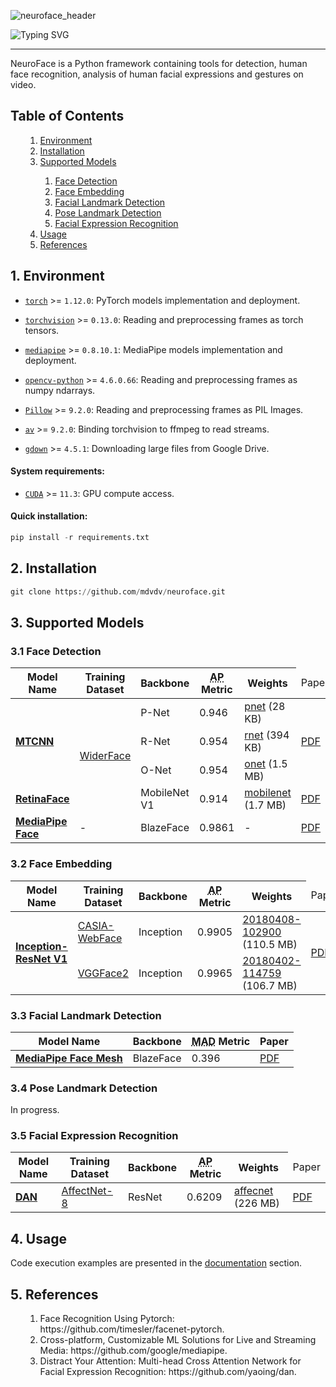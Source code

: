 ![neuroface_header](https://user-images.githubusercontent.com/83948828/178101505-a6654269-c692-41f1-b508-9ff51068fd3f.jpg)

![Typing SVG](https://readme-typing-svg.herokuapp.com?size=100&color=BBBBBB&center=true&vCenter=true&width=1875&height=100&lines=NeuroFace)

---

NeuroFace is a Python framework containing tools for detection, human face recognition, analysis of human facial expressions and gestures on video.

<a name='000'></a>
<h2>Table of Contents</h2>

<ul>
    <ol type='1'>
        <li><a href='#001'>Environment</a></li>
        <li><a href='#002'>Installation</a></li>
        <li><a href='#003'>Supported Models</a></li>
        <ol>
            <li><a href='#031'>Face Detection</a></li>
            <li><a href='#032'>Face Embedding</a></li>
            <li><a href='#033'>Facial Landmark Detection</a></li>
            <li><a href='#034'>Pose Landmark Detection</a></li>
            <li><a href='#035'>Facial Expression Recognition</a></li>
        </ol>
        <li><a href='#004'>Usage</a></li>
        <li><a href='#005'>References</a></li>
    </ol>
</ul>

<a name='001'></a>
<h2>1. Environment</h2>

- [`torch`](https://github.com/pytorch/pytorch) >= `1.12.0`: PyTorch models implementation and deployment.

- [`torchvision`](https://github.com/pytorch/vision) >= `0.13.0`: Reading and preprocessing frames as torch tensors.

- [`mediapipe`](https://github.com/google/mediapipe) >= `0.8.10.1`: MediaPipe models implementation and deployment.

- [`opencv-python`](https://github.com/opencv/opencv-python) >= `4.6.0.66`: Reading and preprocessing frames as numpy ndarrays.

- [`Pillow`](https://github.com/python-pillow/Pillow) >= `9.2.0`: Reading and preprocessing frames as PIL Images.

- [`av`](https://github.com/PyAV-Org/PyAV) >= `9.2.0`: Binding torchvision to ffmpeg to read streams.

- [`gdown`](https://github.com/wkentaro/gdown) >= `4.5.1`: Downloading large files from Google Drive.

<h4>System requirements:</h4>

- [`CUDA`](https://developer.nvidia.com/cuda-downloads) >= `11.3`: GPU compute access.

<h4>Quick installation:</h4>

```python
pip install -r requirements.txt
```

<a name='002'></a>
<h2>2. Installation</h2>

```python
git clone https://github.com/mdvdv/neuroface.git
```

<a name='003'></a>
<h2>3. Supported Models</h2>

<a name='031'></a>
<h3>3.1 Face Detection</h3>

<table>
  <thead>
    <tr>
      <th>Model Name</th>
      <th>Training Dataset</th>
      <th>Backbone</th>
      <th><abbr title='Average Precision'>AP</abbr> Metric</th>
      <th>Weights</th>
      <td>Paper</td>
    </tr>
  </thead>
  <tbody>
    <tr>
      <td rowspan='3'><b><a href='https://github.com/mdvdv/neuroface/blob/main/neuroface/face/detection/mtcnn.py'>MTCNN</a></b></td>
      <td rowspan='4'><a href='https://arxiv.org/pdf/1511.06523v1.pdf'>WiderFace</a></td>
      <td>P-Net</td>
      <td>0.946</td>
      <td><a href='https://drive.google.com/uc?export=view&id=11il5MJc7VRdpiU_HdstX9Gczdxdb_0M8'>pnet</a> (28 KB)</td>
      <td rowspan='3'><a href='https://kpzhang93.github.io/MTCNN_face_detection_alignment/paper/spl.pdf'>PDF</a></td>
    </tr>
    <tr>
      <td>R-Net</td>
      <td>0.954</td>
      <td><a href='https://drive.google.com/uc?export=view&id=1ykKHaW6or-bWSgCGXJYV3F2B9vU6U3aM'>rnet</a> (394 KB)</td>
    </tr>
    <tr>
      <td>O-Net</td>
      <td>0.954</td>
      <td><a href='https://drive.google.com/uc?export=view&id=1NDE8q3O741FW960GDxBnuSkPJS3mugfh'>onet</a> (1.5 MB)</td>
    </tr>
    <tr>
      <td><b><a href='https://github.com/mdvdv/neuroface/blob/main/neuroface/face/detection/retinaface.py'>RetinaFace</a></b></td>
      <td>MobileNet V1</td>
      <td>0.914</td>
      <td><a href='https://drive.google.com/uc?export=view&id=1-AxXlAFoE5KHBy3ugoi3oi9r-X1hYK_B'>mobilenet</a> (1.7 MB)</td>
      <td><a href='https://arxiv.org/pdf/1905.00641'>PDF</a></td>
    </tr>
    <tr>
      <td><b><a href='https://github.com/mdvdv/neuroface/blob/main/neuroface/face/detection/mediapipe_face.py'>MediaPipe Face</a></b></td>
      <td>-</td>
      <td>BlazeFace</td>
      <td>0.9861</td>
      <td>-</td>
      <td><a href='https://arxiv.org/pdf/1907.05047'>PDF</a></td>
    </tr>
  </tbody>
</table>

<a name='032'></a>
<h3>3.2 Face Embedding</h3>

<table>
  <thead>
    <tr>
      <th>Model Name</th>
      <th>Training Dataset</th>
      <th>Backbone</th>
      <th><abbr title='Average Precision'>AP</abbr> Metric</th>
      <th>Weights</th>
      <td>Paper</td>
    </tr>
  </thead>
  <tbody>
    <tr>
      <td rowspan='2'><b><a href='https://github.com/mdvdv/neuroface/blob/main/neuroface/face/comparison/inception_resnet_v1.py'>Inception-ResNet V1</a></b></td>
      <td><a href='https://arxiv.org/pdf/1411.7923'>CASIA-WebFace</a></td>
      <td>Inception</td>
      <td>0.9905</td>
      <td><a href='https://drive.google.com/uc?export=view&id=1rgLytxUaOUrtjpxCl-mQFGYdUfSWgQCo'>20180408-102900</a> (110.5 MB)</td>
      <td rowspan='2'><a href='https://arxiv.org/pdf/1503.03832.pdf'>PDF</a></td>
    </tr>
    <tr>
      <td><a href='http://www.robots.ox.ac.uk/~vgg/publications/2018/Cao18/cao18.pdf'>VGGFace2</a></td>
      <td>Inception</td>
      <td>0.9965</td>
      <td><a href='https://drive.google.com/uc?export=view&id=1P4OqfwcUXXuycmow_Fb8EXqQk5E7-H5E'>20180402-114759</a> (106.7 MB)</td>
    </tr>
  </tbody>
</table>

<a name='033'></a>
<h3>3.3 Facial Landmark Detection</h3>

<table>
  <thead>
    <tr>
      <th>Model Name</th>
      <th>Backbone</th>
      <th><abbr title='Mean Absolute Distance'>MAD</abbr> Metric</th>
      <th>Paper</th>
    </tr>
  </thead>
  <tbody>
    <tr>
      <td><b><a href='https://github.com/mdvdv/neuroface/blob/main/neuroface/landmarks/face_mesh.py'>MediaPipe Face Mesh</a></b></td>
      <td>BlazeFace</td>
      <td>0.396</td>
      <td><a href='https://arxiv.org/pdf/1907.06724'>PDF</a></td>
    </tr>
  </tbody>
</table>

<a name='034'></a>
<h3>3.4 Pose Landmark Detection</h3>

In progress.

<a name='035'></a>
<h3>3.5 Facial Expression Recognition</h3>

<table>
  <thead>
    <tr>
      <th>Model Name</th>
      <th>Training Dataset</th>
      <th>Backbone</th>
      <th><abbr title='Average Precision'>AP</abbr> Metric</th>
      <th>Weights</th>
      <td>Paper</td>
    </tr>
  </thead>
  <tbody>
    <tr>
      <td><b><a href='https://github.com/mdvdv/neuroface/blob/main/neuroface/emotions/attention_resnet.py'>DAN</a></b></td>
      <td><a href='https://arxiv.org/pdf/1708.03985v4.pdf'>AffectNet-8</a></td>
      <td>ResNet</td>
      <td>0.6209</td>
      <td><a href='https://drive.google.com/uc?export=view&id=17lzsrHyuSGd2cZuNHdAAPCw6JsrjgFIn'>affecnet</a> (226 MB)</td>
      <td><a href='https://arxiv.org/pdf/2109.07270.pdf'>PDF</a></td>
    </tr>
  </tbody>
</table>

<a name='004'></a>
<h2>4. Usage</h2>

Code execution examples are presented in the [documentation](https://github.com/mdvdv/neuroface/blob/main/docs/README.md) section.

<a name='005'></a>
<h2>5. References</h2>

<ul>
    <ol type='1'>
        <li>Face Recognition Using Pytorch: https://github.com/timesler/facenet-pytorch.</a></li>
        <li>Cross-platform, Customizable ML Solutions for Live and Streaming Media: https://github.com/google/mediapipe.</a></li>
        <li>Distract Your Attention: Multi-head Cross Attention Network for Facial Expression Recognition: https://github.com/yaoing/dan.</a></li>
    </ol>
</ul>
